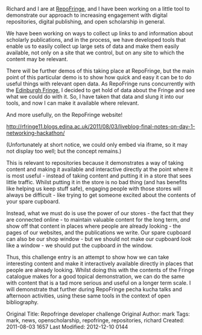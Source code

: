 Richard and I are at [RepoFringe](http://repositoryfringe.org), and I have been working on a little tool to demonstrate our approach to increasing engagement with digital repositories, digital publishing, and open scholarship in general.

We have been working on ways to collect up links to and information about scholarly publications, and in the process, we have developed tools that enable us to easily collect up large sets of data and make them easily available, not only on a site that we control, but on any site to which the content may be relevant.

There will be further demos of this taking place at RepoFringe, but the main point of this particular demo is to show how quick and easy it can be to do useful things with relevant open data. As RepoFringe runs concurrently with the [Edinburgh Fringe](http://edfringe.com), I decided to get hold of data about the Fringe and see what we could do with it. So, I have taken that data and slung it into our tools, and now I can make it available where relevant.

And more usefully, on the RepoFringe website!

<http://rfringe11.blogs.edina.ac.uk/2011/08/03/liveblog-final-notes-on-day-1-networking-hackathon/>

(Unfortunately at short notice, we could only embed via iframe, so it may not display too well; but the concept remains.)

This is relevant to repositories because it demonstrates a way of taking content and making it available and interactive directly at the point where it is most useful - instead of taking content and putting it in a store that sees little traffic. Whilst putting it in the store is no bad thing (and has benefits like helping us keep stuff safe), engaging people with those stores will always be difficult - like trying to get someone excited about the contents of your spare cupboard.

Instead, what we must do is use the power of our stores - the fact that they are connected online - to maintain valuable content for the long term, <em>and</em> show off that content in places where people are already looking - the pages of our websites, and the publications we write. Our spare cupboard can also be our shop window - but we should not make our cupboard <em>look</em> like a window - we should put the cupboard <em>in</em> the window.

Thus, this challenge entry is an attempt to show how we can take interesting content and make it interactively available directly in places that people are already looking. Whilst doing this with the contents of the Fringe catalogue makes for a good topical demonstration, we can do the same with content that is a tad more serious and useful on a longer term scale. I will demonstrate that further during RepoFringe pecha kucha talks and afternoon activities, using these same tools in the context of open bibliography.



Original Title: Repofringe developer challenge
Original Author: mark
Tags: mark, news, openscholarship, repofringe, repositories, richard
Created: 2011-08-03 1657
Last Modified: 2012-12-10 0144
